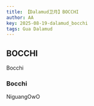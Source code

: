 ```yaml
---
title: 【Dalamud卫月】BOCCHI
author: AA
key: 2025-08-19-dalamud_bocchi
tags: Gua Dalamud
---
```

<!--more-->

## BOCCHI

Bocchi

### Bocchi

NiguangOwO
